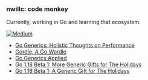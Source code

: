### nwillc: code monkey

Currently, working in Go and learning that ecosystem. 

[![Medium](https://img.shields.io/badge/medium-%2312100E.svg?&style=for-the-badge&logo=medium&logoColor=white)](https://medium.com/@nwillc)
<!-- BLOG-POST-LIST:START -->
- [Go Generics: Holistic Thoughts on Performance](https://levelup.gitconnected.com/go-generics-holistic-thoughts-on-performance-fc6688fb414b?source=rss-c9a4243d7014------2)
- [Gordle, A Go Wordle](https://nwillc.medium.com/gordle-a-go-wordle-d5c20ddab586?source=rss-c9a4243d7014------2)
- [Go Generics Applied](https://levelup.gitconnected.com/go-generics-applied-da8d136d6b95?source=rss-c9a4243d7014------2)
- [Go 1.18 Beta 1: More Generic Gifts for The Holidays](https://levelup.gitconnected.com/go-1-18-beta-1-more-generic-gifts-for-the-holidays-4a22aab9fa68?source=rss-c9a4243d7014------2)
- [Go 1.18 Beta 1: A Generic Gift for The Holidays](https://levelup.gitconnected.com/go-1-18-beta-1-a-generic-gift-for-the-holidays-be9e7461362?source=rss-c9a4243d7014------2)
<!-- BLOG-POST-LIST:END -->
